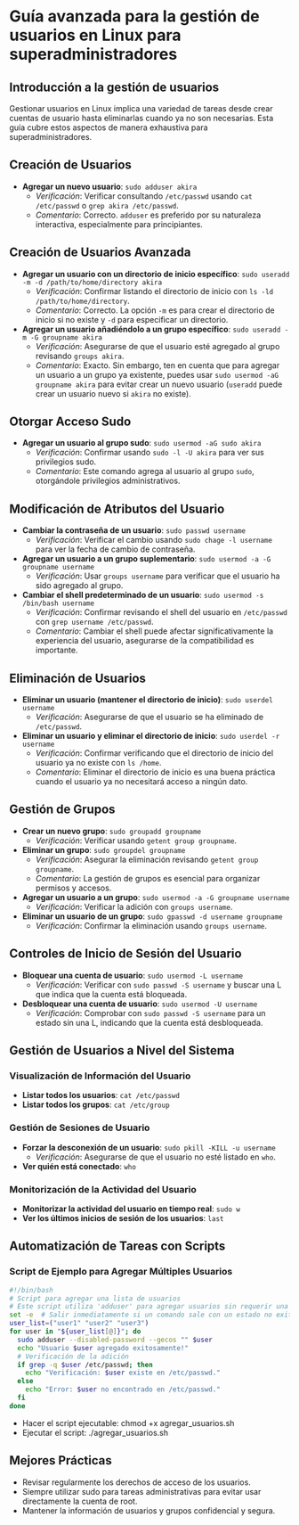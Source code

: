 # Guía avanzada para la gestión de usuarios en Linux para superadministradores

## Introducción a la gestión de usuarios

Gestionar usuarios en Linux implica una variedad de tareas desde crear cuentas de usuario hasta eliminarlas cuando ya no son necesarias. Esta guía cubre estos aspectos de manera exhaustiva para superadministradores.

## Creación de Usuarios

- **Agregar un nuevo usuario**: `sudo adduser akira`
  - *Verificación*: Verificar consultando `/etc/passwd` usando `cat /etc/passwd` o `grep akira /etc/passwd`.
  - *Comentario*: Correcto. `adduser` es preferido por su naturaleza interactiva, especialmente para principiantes.

## Creación de Usuarios Avanzada

- **Agregar un usuario con un directorio de inicio específico**: `sudo useradd -m -d /path/to/home/directory akira`
  - *Verificación*: Confirmar listando el directorio de inicio con `ls -ld /path/to/home/directory`.
  - *Comentario*: Correcto. La opción `-m` es para crear el directorio de inicio si no existe y `-d` para especificar un directorio.
- **Agregar un usuario añadiéndolo a un grupo específico**: `sudo useradd -m -G groupname akira`
  - *Verificación*: Asegurarse de que el usuario esté agregado al grupo revisando `groups akira`.
  - *Comentario*: Exacto. Sin embargo, ten en cuenta que para agregar un usuario a un grupo ya existente, puedes usar `sudo usermod -aG groupname akira` para evitar crear un nuevo usuario (`useradd` puede crear un usuario nuevo si `akira` no existe).

## Otorgar Acceso Sudo

- **Agregar un usuario al grupo sudo**: `sudo usermod -aG sudo akira`
  - *Verificación*: Confirmar usando `sudo -l -U akira` para ver sus privilegios sudo.
  - *Comentario*: Este comando agrega al usuario al grupo `sudo`, otorgándole privilegios administrativos.

## Modificación de Atributos del Usuario

- **Cambiar la contraseña de un usuario**: `sudo passwd username`
  - *Verificación*: Verificar el cambio usando `sudo chage -l username` para ver la fecha de cambio de contraseña.
- **Agregar un usuario a un grupo suplementario**: `sudo usermod -a -G groupname username`
  - *Verificación*: Usar `groups username` para verificar que el usuario ha sido agregado al grupo.
- **Cambiar el shell predeterminado de un usuario**: `sudo usermod -s /bin/bash username`
  - *Verificación*: Confirmar revisando el shell del usuario en `/etc/passwd` con `grep username /etc/passwd`.
  - *Comentario*: Cambiar el shell puede afectar significativamente la experiencia del usuario, asegurarse de la compatibilidad es importante.

## Eliminación de Usuarios

- **Eliminar un usuario (mantener el directorio de inicio)**: `sudo userdel username`
  - *Verificación*: Asegurarse de que el usuario se ha eliminado de `/etc/passwd`.
- **Eliminar un usuario y eliminar el directorio de inicio**: `sudo userdel -r username`
  - *Verificación*: Confirmar verificando que el directorio de inicio del usuario ya no existe con `ls /home`.
  - *Comentario*: Eliminar el directorio de inicio es una buena práctica cuando el usuario ya no necesitará acceso a ningún dato.

## Gestión de Grupos

- **Crear un nuevo grupo**: `sudo groupadd groupname`
  - *Verificación*: Verificar usando `getent group groupname`.
- **Eliminar un grupo**: `sudo groupdel groupname`
  - *Verificación*: Asegurar la eliminación revisando `getent group groupname`.
  - *Comentario*: La gestión de grupos es esencial para organizar permisos y accesos.
- **Agregar un usuario a un grupo**: `sudo usermod -a -G groupname username`
  - *Verificación*: Verificar la adición con `groups username`.
- **Eliminar un usuario de un grupo**: `sudo gpasswd -d username groupname`
  - *Verificación*: Confirmar la eliminación usando `groups username`.

## Controles de Inicio de Sesión del Usuario

- **Bloquear una cuenta de usuario**: `sudo usermod -L username`
  - *Verificación*: Verificar con `sudo passwd -S username` y buscar una L que indica que la cuenta está bloqueada.
- **Desbloquear una cuenta de usuario**: `sudo usermod -U username`
  - *Verificación*: Comprobar con `sudo passwd -S username` para un estado sin una L, indicando que la cuenta está desbloqueada.

## Gestión de Usuarios a Nivel del Sistema

### Visualización de Información del Usuario

- **Listar todos los usuarios**: `cat /etc/passwd`
- **Listar todos los grupos**: `cat /etc/group`

### Gestión de Sesiones de Usuario

- **Forzar la desconexión de un usuario**: `sudo pkill -KILL -u username`
  - *Verificación*: Asegurarse de que el usuario no esté listado en `who`.
- **Ver quién está conectado**: `who`

### Monitorización de la Actividad del Usuario

- **Monitorizar la actividad del usuario en tiempo real**: `sudo w`
- **Ver los últimos inicios de sesión de los usuarios**: `last`

## Automatización de Tareas con Scripts

### Script de Ejemplo para Agregar Múltiples Usuarios

```bash
#!/bin/bash
# Script para agregar una lista de usuarios
# Este script utiliza 'adduser' para agregar usuarios sin requerir una contraseña al crearlos.
set -e  # Salir inmediatamente si un comando sale con un estado no exitoso.
user_list=("user1" "user2" "user3")
for user in "${user_list[@]}"; do
  sudo adduser --disabled-password --gecos "" $user
  echo "Usuario $user agregado exitosamente!"
  # Verificación de la adición
  if grep -q $user /etc/passwd; then
    echo "Verificación: $user existe en /etc/passwd."
  else
    echo "Error: $user no encontrado en /etc/passwd."
  fi
done
```

- Hacer el script ejecutable: chmod +x agregar_usuarios.sh
- Ejecutar el script: ./agregar_usuarios.sh

## Mejores Prácticas

- Revisar regularmente los derechos de acceso de los usuarios.
- Siempre utilizar sudo para tareas administrativas para evitar usar directamente la cuenta de root.
- Mantener la información de usuarios y grupos confidencial y segura.

